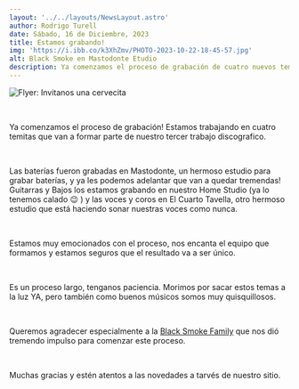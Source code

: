 ```yaml
---
layout: '../../layouts/NewsLayout.astro'
author: Rodrigo Turell
date: Sábado, 16 de Diciembre, 2023
title: Estamos grabando!
img: 'https://i.ibb.co/k3XhZmv/PHOTO-2023-10-22-18-45-57.jpg'
alt: Black Smoke en Mastodonte Etudio
description: Ya comenzamos el proceso de grabación de cuatro nuevos temas que van a formar parte de nuestro tercer trabajo discografico...
---
```


![Flyer: Invitanos una cervecita](https://i.ibb.co/k3XhZmv/PHOTO-2023-10-22-18-45-57.jpg)

<br>

Ya comenzamos el proceso de grabación! Estamos trabajando en cuatro temitas que van a formar parte de nuestro tercer trabajo discografico.

<br />

Las baterías fueron grabadas en Mastodonte, un hermoso estudio para grabar baterías, y ya les podemos adelantar que van a quedar tremendas!
Guitarras y Bajos los estamos grabando en nuestro Home Studio (ya lo tenemos calado 😉 ) y las voces y coros en El Cuarto Tavella, otro hermoso estudio que está haciendo sonar nuestras voces como nunca.

<br />

Estamos muy emocionados con el proceso, nos encanta el equipo que formamos y estamos seguros que el resultado va a ser único. 

<br />

Es un proceso largo, tenganos paciencia. Morimos por sacar estos temas a la luz YA, pero también como buenos músicos somos muy quisquillosos. 

<br />

Queremos agradecer especialmente a la <span>[Black Smoke Family](/apoyos)</span> que nos dió tremendo impulso para comenzar este proceso. 

<br />

Muchas gracias y estén atentos a las novedades a tarvés de nuestro sitio. 


<style>
    span {
        color: var(--color-link);
    }
</style>

